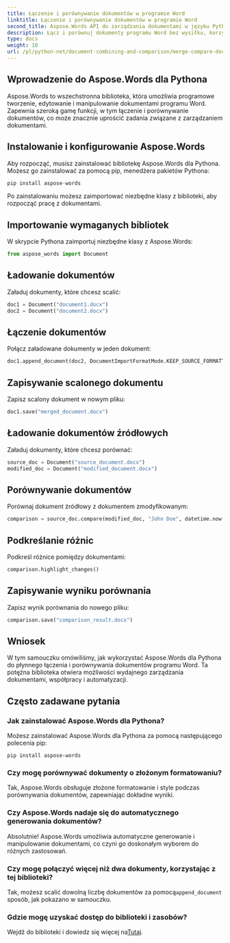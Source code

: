```yaml
---
title: Łączenie i porównywanie dokumentów w programie Word
linktitle: Łączenie i porównywanie dokumentów w programie Word
second_title: Aspose.Words API do zarządzania dokumentami w języku Python
description: Łącz i porównuj dokumenty programu Word bez wysiłku, korzystając z Aspose.Words dla Pythona. Dowiedz się, jak manipulować dokumentami, podkreślać różnice i automatyzować zadania.
type: docs
weight: 10
url: /pl/python-net/document-combining-and-comparison/merge-compare-documents/
---
```


## Wprowadzenie do Aspose.Words dla Pythona

Aspose.Words to wszechstronna biblioteka, która umożliwia programowe tworzenie, edytowanie i manipulowanie dokumentami programu Word. Zapewnia szeroką gamę funkcji, w tym łączenie i porównywanie dokumentów, co może znacznie uprościć zadania związane z zarządzaniem dokumentami.

## Instalowanie i konfigurowanie Aspose.Words

Aby rozpocząć, musisz zainstalować bibliotekę Aspose.Words dla Pythona. Możesz go zainstalować za pomocą pip, menedżera pakietów Pythona:

```python
pip install aspose-words
```

Po zainstalowaniu możesz zaimportować niezbędne klasy z biblioteki, aby rozpocząć pracę z dokumentami.

## Importowanie wymaganych bibliotek

W skrypcie Pythona zaimportuj niezbędne klasy z Aspose.Words:

```python
from aspose_words import Document
```

## Ładowanie dokumentów

Załaduj dokumenty, które chcesz scalić:

```python
doc1 = Document("document1.docx")
doc2 = Document("document2.docx")
```

## Łączenie dokumentów

Połącz załadowane dokumenty w jeden dokument:

```python
doc1.append_document(doc2, DocumentImportFormatMode.KEEP_SOURCE_FORMATTING)
```

## Zapisywanie scalonego dokumentu

Zapisz scalony dokument w nowym pliku:

```python
doc1.save("merged_document.docx")
```

## Ładowanie dokumentów źródłowych

Załaduj dokumenty, które chcesz porównać:

```python
source_doc = Document("source_document.docx")
modified_doc = Document("modified_document.docx")
```

## Porównywanie dokumentów

Porównaj dokument źródłowy z dokumentem zmodyfikowanym:

```python
comparison = source_doc.compare(modified_doc, "John Doe", datetime.now())
```

## Podkreślanie różnic

Podkreśl różnice pomiędzy dokumentami:

```python
comparison.highlight_changes()
```

## Zapisywanie wyniku porównania

Zapisz wynik porównania do nowego pliku:

```python
comparison.save("comparison_result.docx")
```

## Wniosek

W tym samouczku omówiliśmy, jak wykorzystać Aspose.Words dla Pythona do płynnego łączenia i porównywania dokumentów programu Word. Ta potężna biblioteka otwiera możliwości wydajnego zarządzania dokumentami, współpracy i automatyzacji.

## Często zadawane pytania

### Jak zainstalować Aspose.Words dla Pythona?

Możesz zainstalować Aspose.Words dla Pythona za pomocą następującego polecenia pip:
```
pip install aspose-words
```

### Czy mogę porównywać dokumenty o złożonym formatowaniu?

Tak, Aspose.Words obsługuje złożone formatowanie i style podczas porównywania dokumentów, zapewniając dokładne wyniki.

### Czy Aspose.Words nadaje się do automatycznego generowania dokumentów?

Absolutnie! Aspose.Words umożliwia automatyczne generowanie i manipulowanie dokumentami, co czyni go doskonałym wyborem do różnych zastosowań.

### Czy mogę połączyć więcej niż dwa dokumenty, korzystając z tej biblioteki?

Tak, możesz scalić dowolną liczbę dokumentów za pomocą`append_document` sposób, jak pokazano w samouczku.

### Gdzie mogę uzyskać dostęp do biblioteki i zasobów?

 Wejdź do biblioteki i dowiedz się więcej na[Tutaj](https://releases.aspose.com/words/python/).